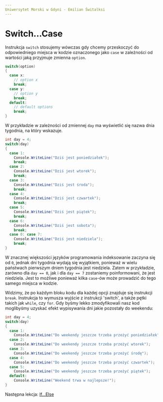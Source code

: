 ```yaml
---
Uniwersytet Morski w Gdyni - Emilian Świtalksi
---
```


# Switch...Case

Instrukcja `switch` stosujemy wówczas gdy chcemy przeskoczyć do odpowiedniego miejsca w kodzie oznaczonego jako `case`
w zależności od wartości jaką przyjmuje zmienna `option`.

``` c#
switch(option) 
{
  case x:
    // option x
    break;
  case y:
    // option y
    break;
  default:
    // default options
    break;
}
```

W przykładzie w zależności od zmiennej `day` ma wyświetlić się nazwa dnia tygodnia, na który wskazuje.

``` c#
int day = 4;
switch(day) 
{
  case 1:
    Console.WriteLine("Dziś jest poniedziałek");
    break;
  case 2:
    Console.WriteLine("Dziś jest wtorek");
    break;
  case 3:
    Console.WriteLine("Dziś jest środa");
    break;
  case 4:
    Console.WriteLine("Dziś jest czwartek");
    break;
  case 5:
    Console.WriteLine("Dziś jest piątek");
    break;
  case 6:
    Console.WriteLine("Dziś jest sobota");
    break;
  case 0: case 7:
    Console.WriteLine("Dziś jest niedziela");
    break;
}
```
W znacznej większości języków programowania indeksowanie zaczyna się od `0`, jednak dni tygodnia wydają się wyjątkiem, ponieważ w wielu państwach pierwszym dniem tygodnia jest niedziela. Zatem w przykładzie, zarówno dla `day == 0`, jak i dla `day == 7` zostaniemy poinformowani, że jest niedziela. Jest to możliwe ponieważ kilka `case`-ów  może prowadzić do tego samego miejsca w kodzie.

Widzimy, że po każdym bloku kodu dla każdej opcji znajduje się instrukcji `break`. Instrukcja to wymusza wyjście z instrukcji 'switch', a także pętki takich jak `while`, czy `for`. Gdy byśmy lekko zmodyfikowali nasz kod moglibyśmy uzyskać efekt wypisywania dni jakie pozostały do weekendu:

``` c#
int day = 4;
switch(day)
{
  case 1:
    Console.WriteLine("Do weekendy jeszcze trzeba przeżyć poniedziałek");
  case 2:
    Console.WriteLine("Do weekendy jeszcze trzeba przeżyć wtorek");
  case 3:
    Console.WriteLine("Do weekendy jeszcze trzeba przeżyć środę");
  case 4:
    Console.WriteLine("Do weekendy jeszcze trzeba przeżyć czwartek");
  case 5:
    Console.WriteLine("Do weekendy jeszcze trzeba przeżyć piątek");
  default: 
    Console.WriteLine("Weekend trwa w najlepsze!");
}
```

Następna lekcja:
[If...Else](http://nodeca.github.io/pica/demo/)